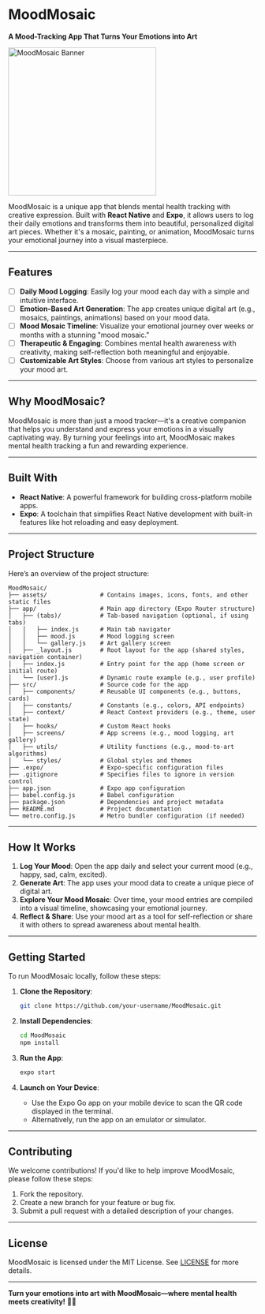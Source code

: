 # MoodMosaic  
**A Mood-Tracking App That Turns Your Emotions into Art**  

<img src="https://github.com/user-attachments/assets/4f548b80-2628-40dd-9e52-15928789a921" alt="MoodMosaic Banner" width="300"  />

MoodMosaic is a unique app that blends mental health tracking with creative expression. Built with **React Native** and **Expo**, it allows users to log their daily emotions and transforms them into beautiful, personalized digital art pieces. Whether it's a mosaic, painting, or animation, MoodMosaic turns your emotional journey into a visual masterpiece.  

---

## Features  
- [ ] **Daily Mood Logging**: Easily log your mood each day with a simple and intuitive interface.  
- [ ] **Emotion-Based Art Generation**: The app creates unique digital art (e.g., mosaics, paintings, animations) based on your mood data.  
- [ ] **Mood Mosaic Timeline**: Visualize your emotional journey over weeks or months with a stunning "mood mosaic."  
- [ ] **Therapeutic & Engaging**: Combines mental health awareness with creativity, making self-reflection both meaningful and enjoyable.  
- [ ] **Customizable Art Styles**: Choose from various art styles to personalize your mood art.  

---

## Why MoodMosaic?  
MoodMosaic is more than just a mood tracker—it's a creative companion that helps you understand and express your emotions in a visually captivating way. By turning your feelings into art, MoodMosaic makes mental health tracking a fun and rewarding experience.  

---

## Built With  
- **React Native**: A powerful framework for building cross-platform mobile apps.  
- **Expo**: A toolchain that simplifies React Native development with built-in features like hot reloading and easy deployment.  

---

## Project Structure  
Here’s an overview of the project structure:  

```  
MoodMosaic/
├── assets/               # Contains images, icons, fonts, and other static files
├── app/                  # Main app directory (Expo Router structure)
│   ├── (tabs)/           # Tab-based navigation (optional, if using tabs)
│   │   ├── index.js      # Main tab navigator
│   │   ├── mood.js       # Mood logging screen
│   │   └── gallery.js    # Art gallery screen
│   ├── _layout.js        # Root layout for the app (shared styles, navigation container)
│   ├── index.js          # Entry point for the app (home screen or initial route)
│   └── [user].js         # Dynamic route example (e.g., user profile)
├── src/                  # Source code for the app
│   ├── components/       # Reusable UI components (e.g., buttons, cards)
│   ├── constants/        # Constants (e.g., colors, API endpoints)
│   ├── context/          # React Context providers (e.g., theme, user state)
│   ├── hooks/            # Custom React hooks
│   ├── screens/          # App screens (e.g., mood logging, art gallery)
│   ├── utils/            # Utility functions (e.g., mood-to-art algorithms)
│   └── styles/           # Global styles and themes
├── .expo/                # Expo-specific configuration files
├── .gitignore            # Specifies files to ignore in version control
├── app.json              # Expo app configuration
├── babel.config.js       # Babel configuration
├── package.json          # Dependencies and project metadata
├── README.md             # Project documentation
└── metro.config.js       # Metro bundler configuration (if needed)
```  

---

## How It Works  
1. **Log Your Mood**: Open the app daily and select your current mood (e.g., happy, sad, calm, excited).  
2. **Generate Art**: The app uses your mood data to create a unique piece of digital art.  
3. **Explore Your Mood Mosaic**: Over time, your mood entries are compiled into a visual timeline, showcasing your emotional journey.  
4. **Reflect & Share**: Use your mood art as a tool for self-reflection or share it with others to spread awareness about mental health.  

---

## Getting Started  
To run MoodMosaic locally, follow these steps:  

1. **Clone the Repository**:  
   ```bash  
   git clone https://github.com/your-username/MoodMosaic.git  
   ```  

2. **Install Dependencies**:  
   ```bash  
   cd MoodMosaic  
   npm install  
   ```  

3. **Run the App**:  
   ```bash  
   expo start  
   ```  

4. **Launch on Your Device**:  
   - Use the Expo Go app on your mobile device to scan the QR code displayed in the terminal.  
   - Alternatively, run the app on an emulator or simulator.  

---

## Contributing  
We welcome contributions! If you'd like to help improve MoodMosaic, please follow these steps:  
1. Fork the repository.  
2. Create a new branch for your feature or bug fix.  
3. Submit a pull request with a detailed description of your changes.  

---

## License  
MoodMosaic is licensed under the MIT License. See [LICENSE](LICENSE) for more details.  

---

**Turn your emotions into art with MoodMosaic—where mental health meets creativity!** 🎨✨
